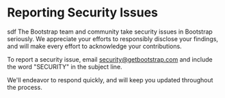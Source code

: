 # Reporting Security Issues
sdf
The Bootstrap team and community take security issues in Bootstrap seriously. We appreciate your efforts to responsibly disclose your findings, and will make every effort to acknowledge your contributions.

To report a security issue, email [security@getbootstrap.com](mailto:security@getbootstrap.com) and include the word "SECURITY" in the subject line.

We'll endeavor to respond quickly, and will keep you updated throughout the process.
